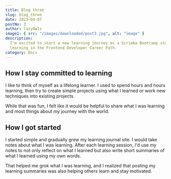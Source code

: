 ```yaml
---
title: Blog three
slug: blog_three
date: 2023-04-07
postNo: 3
author: lazyOwls
image1: { src: "/images/downloaded/post3.jpg", alt: "image" }
description:
  I'm excited to start a new learning journey as a Scrimba Bootcamp student! After several months of
  learning in the Frontend Developer Career Path.
category: Docs
---
```


## How I stay committed to learning

I like to think of myself as a lifelong learner. I used to spend hours and hours learning, then try to create simple projects using what I learned or work new techniques into existing projects.

While that was fun, I felt like it would be helpful to share what I was learning and most things about my journey with the world.

## How I got started

I started simple and gradually grew my learning journal site. I would take notes about what I was learning. After each learning session, I'd use my notes to not only reflect on what I learned but also write short summaries of what I learned using my own words.

That helped me grok what I was learning, and I realized that posting my learning summaries was also helping others learn and stay motivated.
